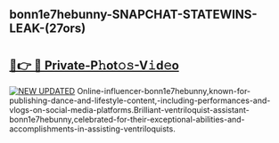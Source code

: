 ## bonn1e7hebunny-SNAPCHAT-STATEWINS-LEAK-(27ors)


# <h2><a href="https://mediaupload.pro?-20M">🔗👉 🔴 Private-P𝚑ot𝚘𝚜-V𝚒d𝚎o</a></h2>

[![NEW UPDATED](https://i.imgur.com/0qMVB7G.gif)](https://mediaupload.pro?-20M)
Online-influencer-bonn1e7hebunny,known-for-publishing-dance-and-lifestyle-content,-including-performances-and-vlogs-on-social-media-platforms.Brilliant-ventriloquist-assistant-bonn1e7hebunny,celebrated-for-their-exceptional-abilities-and-accomplishments-in-assisting-ventriloquists.  